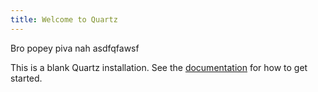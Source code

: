 ```yaml
---
title: Welcome to Quartz
---
```

Bro popey piva nah asdfqfawsf

This is a blank Quartz installation.
See the [documentation](https://quartz.jzhao.xyz) for how to get started.
